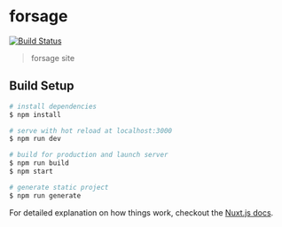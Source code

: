 # forsage

[![Build Status](https://cloud.drone.io/api/badges/kelikivan/forsagedanceschool/status.svg)](https://cloud.drone.io/kelikivan/forsagedanceschool)

> forsage site

## Build Setup

``` bash
# install dependencies
$ npm install

# serve with hot reload at localhost:3000
$ npm run dev

# build for production and launch server
$ npm run build
$ npm start

# generate static project
$ npm run generate
```

For detailed explanation on how things work, checkout the [Nuxt.js docs](https://github.com/nuxt/nuxt.js).

